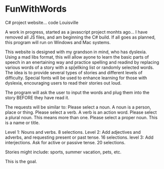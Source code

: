 # FunWithWords
C# project website... code Louisville

A work in progress, started as a javascript project monhts ago... I have removed all JS files, and am beginning the C# build.  If all goes as planned, this program will run on Windows and Mac systems.

This website is designed with my grandson in mind, who has dyslexia.  Using a mad libs format, this will allow ayone to learn the basic parts of speech in an enertaining way and practice spelling and readind by replacing various words of a story with a sp[ellking list or randomly selected words.  The idea is to provide several types of stories and different levels of difficulty.  Special fonts will be used to enhance learning for those with dyslexia, encouraging users to read their stories out loud.

The program will ask the user to input the words and plug them into the story BEFORE they have read it. 

The requests will be similar to:
  Please select a noun.  A noun is a person, place or thing.
  Please select a verb.  A verb is an action word.
  Please select a plural noun. This means more than one.
  Please select a proper noun. This is a name or title.

Level 1: Nouns and verbs. 8 selections.
Level 2: Add adjectives and adverbs, and requesting present or past tense.  16 selections.
level 3: Add interjections.  Ask for active or passive tense. 20 selections.

Stories might include: sports, summer vacation, pets, etc.

This is the goal.
